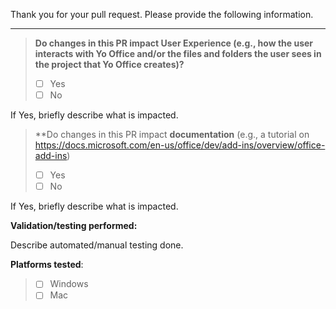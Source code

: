 Thank you for your pull request. Please provide the following information.

---

> **Do changes in this PR impact **User Experience** (e.g., how the user interacts with Yo Office and/or the files and folders the user sees in the project that Yo Office creates)?**
> 
> * [ ]  Yes
> * [ ]  No

If Yes, briefly describe what is impacted.


> **Do changes in this PR impact **documentation** (e.g., a tutorial on https://docs.microsoft.com/en-us/office/dev/add-ins/overview/office-add-ins)
> 
> * [ ]  Yes
> * [ ]  No

If Yes, briefly describe what is impacted.


**Validation/testing performed:**

Describe automated/manual testing done. 


**Platforms tested**:

> * [ ] Windows
> * [ ] Mac
